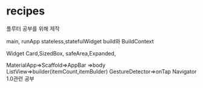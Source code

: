 # recipes

플루터 공부를 위해 제작

main, runApp
stateless,statefulWidget
build와 BuildContext

Widget
Card,SizedBox,
safeArea,Expanded,

MaterialApp=>Scaffold=>AppBar
                     =>body
ListView=>builder(itemCount,itemBulder)
GestureDetector=>onTap
Navigator 1.0관련 공부
